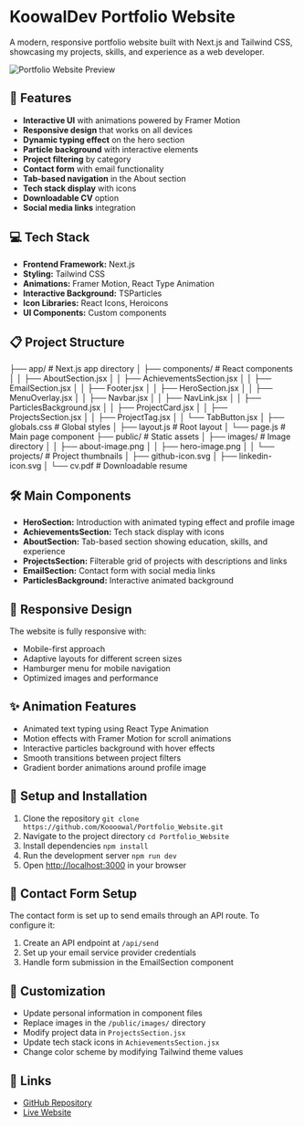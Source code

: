 # KoowalDev Portfolio Website

A modern, responsive portfolio website built with Next.js and Tailwind CSS, showcasing my projects, skills, and experience as a web developer.

![Portfolio Website Preview](/images/projects/1.png)

## 🚀 Features

- **Interactive UI** with animations powered by Framer Motion
- **Responsive design** that works on all devices
- **Dynamic typing effect** on the hero section
- **Particle background** with interactive elements
- **Project filtering** by category
- **Contact form** with email functionality
- **Tab-based navigation** in the About section
- **Tech stack display** with icons
- **Downloadable CV** option
- **Social media links** integration

## 💻 Tech Stack

- **Frontend Framework:** Next.js
- **Styling:** Tailwind CSS
- **Animations:** Framer Motion, React Type Animation
- **Interactive Background:** TSParticles
- **Icon Libraries:** React Icons, Heroicons
- **UI Components:** Custom components

## 📋 Project Structure
├── app/                  # Next.js app directory
│   ├── components/       # React components
│   │   ├── AboutSection.jsx
│   │   ├── AchievementsSection.jsx
│   │   ├── EmailSection.jsx
│   │   ├── Footer.jsx
│   │   ├── HeroSection.jsx
│   │   ├── MenuOverlay.jsx
│   │   ├── Navbar.jsx
│   │   ├── NavLink.jsx
│   │   ├── ParticlesBackground.jsx
│   │   ├── ProjectCard.jsx
│   │   ├── ProjectsSection.jsx
│   │   ├── ProjectTag.jsx
│   │   └── TabButton.jsx
│   ├── globals.css       # Global styles
│   ├── layout.js         # Root layout
│   └── page.js           # Main page component
├── public/               # Static assets
│   ├── images/           # Image directory
│   │   ├── about-image.png
│   │   ├── hero-image.png
│   │   └── projects/     # Project thumbnails
│   ├── github-icon.svg
│   ├── linkedin-icon.svg
│   └── cv.pdf            # Downloadable resume

## 🛠️ Main Components

- **HeroSection:** Introduction with animated typing effect and profile image
- **AchievementsSection:** Tech stack display with icons
- **AboutSection:** Tab-based section showing education, skills, and experience
- **ProjectsSection:** Filterable grid of projects with descriptions and links
- **EmailSection:** Contact form with social media links
- **ParticlesBackground:** Interactive animated background

## 📱 Responsive Design

The website is fully responsive with:
- Mobile-first approach
- Adaptive layouts for different screen sizes
- Hamburger menu for mobile navigation
- Optimized images and performance

## ✨ Animation Features

- Animated text typing using React Type Animation
- Motion effects with Framer Motion for scroll animations
- Interactive particles background with hover effects
- Smooth transitions between project filters
- Gradient border animations around profile image

## 🔧 Setup and Installation

1. Clone the repository
  `git clone https://github.com/Koooowal/Portfolio_Website.git`
2. Navigate to the project directory
  `cd Portfolio_Website`
3. Install dependencies
  `npm install`
4. Run the development server
  `npm run dev`
5. Open [http://localhost:3000](http://localhost:3000) in your browser

## 📧 Contact Form Setup

The contact form is set up to send emails through an API route. To configure it:

1. Create an API endpoint at `/api/send`
2. Set up your email service provider credentials
3. Handle form submission in the EmailSection component

## 🎨 Customization

- Update personal information in component files
- Replace images in the `/public/images/` directory
- Modify project data in `ProjectsSection.jsx`
- Update tech stack icons in `AchievementsSection.jsx`
- Change color scheme by modifying Tailwind theme values

## 🔗 Links

- [GitHub Repository](https://github.com/Koooowal/Portfolio_Website)
- [Live Website](https://koowaldev.com/)